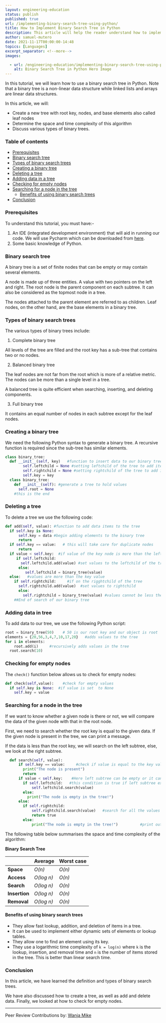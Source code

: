 ```yaml
---
layout: engineering-education
status: publish
published: true
url: /implementing-binary-search-tree-using-python/
title: How to Implement Binary Search Tree in Python
description: This article will help the reader understand how to implement a binary search tree in Python.
author: samuel-mutero
date: 2021-11-17T00:00:00-14:48
topics: [Languages]
excerpt_separator: <!--more-->
images:

  - url: /engineering-education/implementing-binary-search-tree-using-python/hero.jpg
    alt: Binary Search Tree in Python Hero Image
---
```

In this tutorial, we will learn how to use a binary search tree in Python. Note that a binary tree is a non-linear data structure while linked lists and arrays are linear data structures.
<!--more-->
In this article, we will:
- Create a new tree with root key, nodes, and base elements also called leaf nodes
- Determine the space and time complexity of this algorithm
- Discuss various types of binary trees.

### Table of contents
- [Prerequisites](#prerequisites)
- [Binary search tree](#binary-search-tree)
- [Types of binary search trees](#types-of-binary-search-trees)
- [Creating a binary tree](#creating-a-binary-tree)
- [Deleting a tree](#deleting-a-tree)
- [Adding data in a tree](#adding-data-in-a-tree)
- [Checking for empty nodes](#checking-for-empty-nodes)
- [Searching for a node in the tree](#searching-for-a-node-in-the-tree)
  - [Benefits of using binary search trees](#benefits-of-using-binary-search-trees)
- [Conclusion](#conclusion)

### Prerequisites
To understand this tutorial, you must have:- 
1. An IDE (integrated development environment) that will aid in running our code. We will use Pycharm which can be downloaded from [here](https://www.jetbrains.com/pycharm/download).
2. Some basic knowledge of Python.

### Binary search tree
A binary tree is a set of finite nodes that can be empty or may contain several elements.

A node is made up of three entities. A value with two pointers on the left and right.
The root node is the parent component on each subtree. It can also be considered as the topmost node in a tree.

The nodes attached to the parent element are referred to as children. Leaf nodes, on the other hand, are the base elements in a binary tree.

### Types of binary search trees
The various types of binary trees include:

1. Complete binary tree

All levels of the tree are filled and the root key has a sub-tree that contains two or no nodes.

2. Balanced binary tree

The leaf nodes are not far from the root which is more of a relative metric. The nodes can be more than a single level in a tree.

A balanced tree is quite efficient when searching, inserting, and deleting components.

3. Full binary tree

It contains an equal number of nodes in each subtree except for the leaf nodes.

### Creating a binary tree
We need the following Python syntax to generate a binary tree. A recursive function is required since the sub-tree has similar elements.

```python
class binary_tree:
  def __init__(self, key)   #function to insert data to our binary tree
        self.leftchild = None #setting leftchild of the tree to add items
        self.rightchild = None #setting rightchild of the tree to add items
        self.key = key
  class binary_tree:
    def __init__(self): #generate a tree to hold values 
      self.root = None
    #this is the end 
```

### Deleting a tree
To delete a tree we use the following code:

```python
def add(self, value): #function to add data items to the tree
  if self.key is None:
      self.key = data #begin adding elements to the binary tree
      return
  if self.key == value:   # this will take care for duplicate nodes
      return              
  if value < self.key:  #if value of the key node is more than the leftchild accept values
     if self.leftchild:
       self.leftchild.add(value) #set values to the leftchild of the tree
      else:   
         self.leftchild = binary_tree(value)
  else:   #values are more than the key value
    if self.rightchild:     #if on the rigghtchild of the tree
      self.rightchild.add(value)  #set values to rightchild
      else:
        self.rightchild = binary_tree(value) #values cannot be less then the root key
    ##End of search of our binary tree
```

### Adding data in tree 
To add data to our tree, we use the following Python script: 

```python
root = binary_tree(50)    # 50 is our root key and our object is root
elements = {20,56,3,4,7,10,17,20}   #adds values to the tree 
for i in elements:
    root.add(i)     #recursively adds values in the tree
  root.search(10)
```

### Checking for empty nodes
The `check()` function below allows us to check for empty nodes:

```python
def check(self,value):    #check for empty values 
  if self.key is None:  #if value is set  to None
    self.key = value
```

### Searching for a node in the tree
If we want to know whether a given node is there or not, we will compare the data of the given node with that in the root node.

First, we need to search whether the root key is equal to the given data. If the given node is present in the tree, we can print a message.

If the data is less than the root key, we will search on the left subtree, else, we look at the right subtree.

```python
  def search(self, value):
      if self.key == value:     #check if value is equal to the key val
        print("The node is present")
        return
      if value < self.key:    #Here left subtree can be empty or it can contain one or more nodes
        if self.leftchild:   #this condition is true if left subtree exists
            self.leftchild.search(value)
        else:
          print("The node is empty in the tree!")
      else:
        if self.rightchild:
            self.rightchild.search(value)   #search for all the values in the rightchild
            return true
        else:   
            print("The node is empty in the tree!")          #print out empty rightchild nodes in the tree
```

The following table below summarises the space and time complexity of the algorithm:

**Binary Search Tree**

|     | Average  | Worst case|
|:--- | :--- | :---|
|**Space**| *O(n)*|*O(n)*|
**Access** |*O(log n)* |*O(n)* 
**Search** |*O(log n)* |*O(n)*
**Insertion** |*O(log n)* |*O(n)*
**Removal** |*O(log n)* |*O(n)*


#### Benefits of using binary search trees 
- They allow fast lookup, addition, and deletion of items in a tree.
- It can be used to implement either dynamic sets of elements or lookup tables.
- They allow one to find an element using its key.
- They use a logarithmic time complexity of `k = log(n)` where `k` is the lookup, insertion, and removal time and `n` is the number of items stored in the tree. This is better than linear search time.

### Conclusion
In this article, we have learned the definition and types of binary search trees.

We have also discussed how to create a tree, as well as add and delete data. Finally, we looked at how to check for empty nodes.

---
Peer Review Contributions by: [Wanja Mike](/engineering-education/authors/michael-barasa/)
